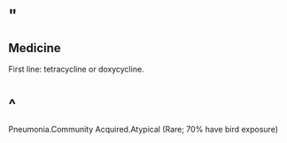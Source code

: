 # "

## Medicine

First line: tetracycline or doxycycline.

# ^

Pneumonia.Community Acquired.Atypical
(Rare; 70% have bird exposure)
